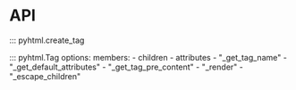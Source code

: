 # API

::: pyhtml.create_tag

::: pyhtml.Tag
    options:
      members:
        - children
        - attributes
        - "_get_tag_name"
        - "_get_default_attributes"
        - "_get_tag_pre_content"
        - "_render"
        - "_escape_children"
